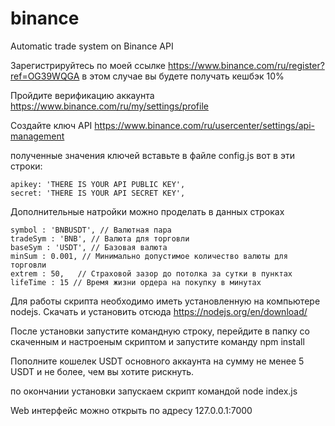 # binance
Automatic trade system on Binance API

Зарегистрируйтесь по моей ссылке https://www.binance.com/ru/register?ref=OG39WQGA в этом случае вы будете получать кешбэк 10%

Пройдите верификацию аккаунта https://www.binance.com/ru/my/settings/profile

Создайте ключ API
https://www.binance.com/ru/usercenter/settings/api-management

полученные значения ключей вставьте в файле config.js вот в эти строки:

    apikey: 'THERE IS YOUR API PUBLIC KEY',
    secret: 'THERE IS YOUR API SECRET KEY',
    
Дополнительные натройки можно проделать в данных строках
    
    symbol : 'BNBUSDT', // Валютная пара
    tradeSym : 'BNB', // Валюта для торговли
    baseSym : 'USDT', // Базовая валюта
    minSum : 0.001, // Минимально допустимое количество валюты для торговли
    extrem : 50,   // Страховой зазор до потолка за сутки в пунктах
    lifeTime : 15 // Время жизни ордера на покупку в минутах
    

Для работы скрипта необходимо иметь установленную на компьютере nodejs.
Скачать и установить отсюда https://nodejs.org/en/download/

После установки запустите командную строку, перейдите в папку со скаченным и настроеным скриптом и запустите команду npm install

Пополните кошелек USDT основного аккаунта на сумму не менее 5 USDT и не более, чем вы хотите рискнуть.

по окончании установки запускаем скрипт командой node index.js

Web интерфейс можно открыть по адресу 127.0.0.1:7000
